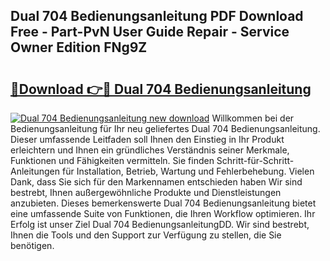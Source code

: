 ## Dual 704 Bedienungsanleitung PDF Download Free - Part-PvN User Guide Repair - Service Owner Edition FNg9Z

# <h2><a href="http://df5986g.blite.top/?on=Dual+704+Bedienungsanleitung">🔗Download 👉🔴 Dual 704 Bedienungsanleitung</a></h2>

[![Dual 704 Bedienungsanleitung new download](https://i.imgur.com/lujVjoI.png)](http://df5986g.blite.top/?on=Dual+704+Bedienungsanleitung)
Willkommen bei der Bedienungsanleitung für Ihr neu geliefertes Dual 704 Bedienungsanleitung. Dieser umfassende Leitfaden soll Ihnen den Einstieg in Ihr Produkt erleichtern und Ihnen ein gründliches Verständnis seiner Merkmale, Funktionen und Fähigkeiten vermitteln. Sie finden Schritt-für-Schritt-Anleitungen für Installation, Betrieb, Wartung und Fehlerbehebung. Vielen Dank, dass Sie sich für den Markennamen entschieden haben Wir sind bestrebt, Ihnen außergewöhnliche Produkte und Dienstleistungen anzubieten. Dieses bemerkenswerte Dual 704 Bedienungsanleitung bietet eine umfassende Suite von Funktionen, die Ihren Workflow optimieren. Ihr Erfolg ist unser Ziel Dual 704 BedienungsanleitungDD. Wir sind bestrebt, Ihnen die Tools und den Support zur Verfügung zu stellen, die Sie benötigen.
